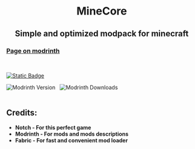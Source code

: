 <h1 align=center>MineCore</h1>
<h2 align=center>Simple and optimized modpack for minecraft</h2>
<h3><a href="https://modrinth.com/modpack/minecore">Page on modrinth</a></h3>

</br>

<a href="https://github.com/dest4590/MineCore/release/latest"><img alt="Static Badge" src="https://img.shields.io/badge/Download-Latest-Release?style=for-the-badge&logo=github&color=%23194fa6"></a>

<div>
  <img alt="Modrinth Version" src="https://img.shields.io/modrinth/v/minecore?style=for-the-badge&logo=hackthebox">
  &nbsp;
  <img alt="Modrinth Downloads" src="https://img.shields.io/modrinth/dt/minecore?style=for-the-badge&logo=icloud">
</div>

</br>

## Credits:

* **Notch - For this perfect game**
* **Modrinth - For mods and mods descriptions**
* **Fabric - For fast and convenient mod loader**
